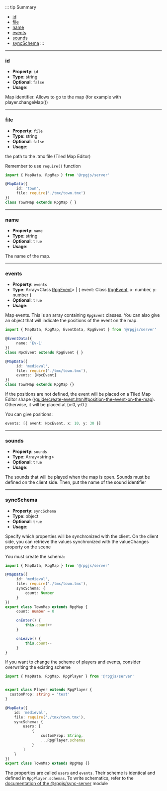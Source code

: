 ::: tip Summary
- [id](#id)
- [file](#file)
- [name](#name)
- [events](#events)
- [sounds](#sounds)
- [syncSchema](#syncschema)
:::
---
### id
- **Property**: `id`
- **Type**: string
- **Optional**: `false` 
- **Usage**:

 
Map identifier. Allows to go to the map (for example with player.changeMap())


---
### file
- **Property**: `file`
- **Type**: string
- **Optional**: `false` 
- **Usage**:

 
the path to the .tmx file (Tiled Map Editor)

Remember to use `require()` function

```ts
import { MapData, RpgMap } from '@rpgjs/server'

@MapData({
     id: 'town',
     file: require('./tmx/town.tmx')
})
class TownMap extends RpgMap { } 
``` 

---
### name
- **Property**: `name`
- **Type**: string
- **Optional**: `true` 
- **Usage**:

 
The name of the map.

---
### events
- **Property**: `events`
- **Type**: Array&lt;Class [RpgEvent](/classes/event)&gt; | { event: Class [RpgEvent](/classes/event), x: number, y: number }
- **Optional**: `true` 
- **Usage**:

 
Map events. This is an array containing `RpgEvent` classes. 
You can also give an object that will indicate the positions of the event on the map.

```ts
import { MapData, RpgMap, EventData, RpgEvent } from '@rpgjs/server'

@EventData({
     name: 'Ev-1'
})
class NpcEvent extends RpgEvent { }

@MapData({
     id: 'medieval',
     file: require('./tmx/town.tmx'),
     events: [NpcEvent]
})
class TownMap extends RpgMap {}
```

If the positions are not defined, the event will be placed on a Tiled Map Editor shape ([/guide/create-event.html#position-the-event-on-the-map](Guide)). Otherwise, it will be placed at {x:0, y:0 }

You can give positions:

```ts
events: [{ event: NpcEvent, x: 10, y: 30 }]
```


---
### sounds
- **Property**: `sounds`
- **Type**: Array&lt;string&gt;
- **Optional**: `true` 
- **Usage**:

 
The sounds that will be played when the map is open. Sounds must be defined on the client side. Then, put the name of the sound identifier


---
### syncSchema
- **Property**: `syncSchema`
- **Type**: object
- **Optional**: `true` 
- **Usage**:

 
Specify which properties will be synchronized with the client. On the client side, you can retrieve the values synchronized with the valueChanges property on the scene

You must create the schema:

```ts
import { MapData, RpgMap } from '@rpgjs/server'

@MapData({
     id: 'medieval',
     file: require('./tmx/town.tmx'),
     syncSchema: {
         count: Number
     }
})
export class TownMap extends RpgMap {
     count: number = 0

     onEnter() {
         this.count++
     }

     onLeave() {
         this.count--
     }
}

```

If you want to change the scheme of players and events, consider overwriting the existing scheme

 ```ts
import { MapData, RpgMap, RpgPlayer } from '@rpgjs/server'


export class Player extends RpgPlayer {
   customProp: string = 'test'
}

@MapData({
     id: 'medieval',
     file: require('./tmx/town.tmx'),
     syncSchema: {
         users: [
             {
                 customProp: String,
                 ...RpgPlayer.schemas
             }
         ]
     }
})
export class TownMap extends RpgMap {}
```

The properties are called `users` and `events`. Their scheme is identical and defined in `RpgPlayer.schemas`. To write schematics, refer to the [documentation of the @rpgjs/sync-server](https://github.com/RSamaium/RPG-JS/tree/v3/packages/sync-server#define-schema) module

